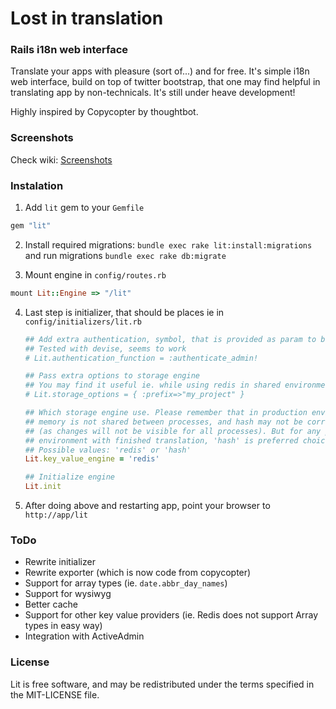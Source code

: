 # Lost in translation
### Rails i18n web interface

Translate your apps with pleasure (sort of...) and for free. It's simple i18n 
web interface, build on top of twitter bootstrap, that one may find helpful in 
translating app by non-technicals. 
It's still under heave development!

Highly inspired by Copycopter by thoughtbot.

### Screenshots

Check wiki: [Screenshots](https://github.com/prograils/lit/wiki/Screenshots)

### Instalation

1. Add ```lit``` gem to your ```Gemfile```
```ruby
gem "lit"
```

2. Install required migrations: ```bundle exec rake lit:install:migrations``` and run migrations ```bundle exec rake db:migrate```

3. Mount engine in ```config/routes.rb```
```ruby
mount Lit::Engine => "/lit"
```

4. Last step is initializer, that should be places ie in ```config/initializers/lit.rb```
    ```ruby
    ## Add extra authentication, symbol, that is provided as param to before_filter
    ## Tested with devise, seems to work
    # Lit.authentication_function = :authenticate_admin!
    
    ## Pass extra options to storage engine
    ## You may find it useful ie. while using redis in shared environment.
   	# Lit.storage_options = { :prefix=>"my_project" }
   	
    ## Which storage engine use. Please remember that in production environment
    ## memory is not shared between processes, and hash may not be correct choice
    ## (as changes will not be visible for all processes). But for any production
    ## environment with finished translation, 'hash' is preferred choice.
    ## Possible values: 'redis' or 'hash'
    Lit.key_value_engine = 'redis'
    
    ## Initialize engine
    Lit.init
    ```

5. After doing above and restarting app, point your browser to ```http://app/lit```



### ToDo

* Rewrite initializer
* Rewrite exporter (which is now code from copycopter)
* Support for array types (ie. ```date.abbr_day_names```)
* Support for wysiwyg
* Better cache
* Support for other key value providers (ie. Redis does not support Array types in easy way)
* Integration with ActiveAdmin


### License

Lit is free software, and may be redistributed under the terms specified in the MIT-LICENSE file.
